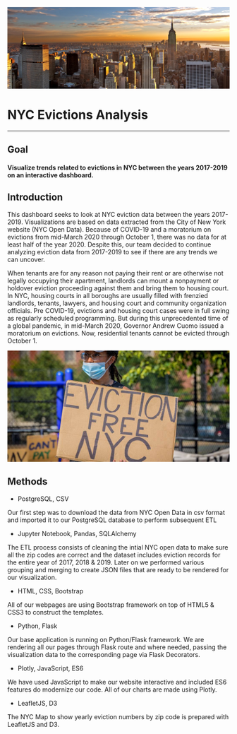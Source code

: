 ![Alt text](static/images/Homepage-Top-Banner.jpg?raw=true "Image to view")
# NYC Evictions Analysis 
------------------------------------------------------------------------------------------------------

## Goal 
#### Visualize trends related to evictions in NYC between the years 2017-2019 on an interactive dashboard.

## Introduction
This dashboard seeks to look at NYC eviction data between the years 2017-2019. Visualizations are based on data extracted from the City of New York website (NYC Open Data). Because of COVID-19 and a moratorium on evictions from mid-March 2020 through October 1, there was no data for at least half of the year 2020. Despite this, our team decided to continue analyzing eviction data from 2017-2019 to see if there are any trends we can uncover. 
 
When tenants are for any reason not paying their rent or are otherwise not legally occupying their apartment, landlords can mount a nonpayment or holdover eviction proceeding against them and bring them to housing court. In NYC, housing courts in all boroughs are usually filled with frenzied landlords, tenants, lawyers, and housing court and community organization officials. Pre COVID-19, evictions and housing court cases were in full swing as regularly scheduled programming. But during this unprecedented time of a global pandemic, in mid-March 2020, Governor Andrew Cuomo issued a moratorium on evictions. Now, residential tenants cannot be evicted through October 1. 

![Alt text](static/images/Homepage-Banner-Three.jpg?raw=true "Image to view")

## Methods
* PostgreSQL, CSV

Our first step was to download the data from NYC Open Data in csv format and imported it to our PostgreSQL database to perform subsequent ETL

* Jupyter Notebook, Pandas, SQLAlchemy

The ETL process consists of cleaning the intial NYC open data to make sure all the zip codes are correct and the dataset includes eviction records for the entire year of 2017, 2018 & 2019. Later on we performed various grouping and merging to create JSON files that are ready to be rendered for our visualization.

* HTML, CSS, Bootstrap

All of our webpages are using Bootstrap framework on top of HTML5 & CSS3 to construct the templates.

* Python, Flask

Our base application is running on Python/Flask framework. We are rendering all our pages through Flask route and where needed, passing the visualization data to the corresponding page via Flask Decorators.

* Plotly, JavaScript, ES6

We have used JavaScript to make our website interactive and included ES6 features do modernize our code. All of our charts are made using Plotly.

* LeafletJS, D3

The NYC Map to show yearly eviction numbers by zip code is prepared with LeafletJS and D3.



